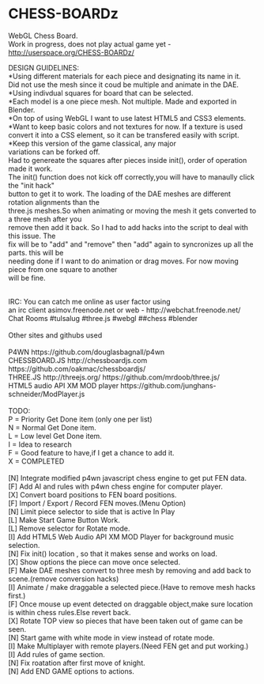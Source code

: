 # CHESS-BOARDz
WebGL Chess Board.
<BR>
Work in progress, does not play actual game yet - http://userspace.org/CHESS-BOARDz/

DESIGN GUIDELINES:<BR>
 *Using different materials for each piece and designating its name in it.<BR>
  Did not use the mesh since it coud be multiple and animate in the DAE.<BR>
  *Using indivdual squares for board that can be selected.<BR>
 *Each model is a one piece mesh. Not multiple. Made and exported in Blender. <BR>
  *On top of using WebGL I want to use latest HTML5 and CSS3 elements.<BR>
  *Want to keep basic colors and not textures for now. If a texture is used<BR>
 convert it into a CSS element, so it can be transfered easily with script. <BR>
 *Keep this version of the game classical, any major <BR>
 variations can be forked off.<BR> 
 Had to genereate the squares after pieces inside init(), order of operation made it work.<BR>
 The init() function does not kick off correctly,you will have to manaully click the "init hack"<BR>
 button to get it to work. The loading of the DAE meshes are different rotation alignments than the<BR>
 three.js meshes.So when animating or moving the mesh it gets converted to a three mesh after you<BR>
 remove then add it back. So I had to add hacks into the script to deal with this issue. The <BR>
 fix will be to "add" and "remove" then "add" again to syncronizes up all the parts. this will be<BR>
 needing done if I want to do animation or drag moves. For now moving piece from one square to another<BR>
 will be fine.<BR>
 
<BR>
IRC:
You can catch me online as user factor using<BR>
an irc client asimov.freenode.net or web - http://webchat.freenode.net/ <BR>
Chat Rooms #tulsalug #three.js #webgl ##chess #blender<BR>
<BR>
Other sites and githubs used<BR>
<BR>
  P4WN  https://github.com/douglasbagnall/p4wn<BR>
  CHESSBOARD.JS  http://chessboardjs.com  https://github.com/oakmac/chessboardjs/ <BR>
  THREE.JS  http://threejs.org/  https://github.com/mrdoob/three.js/ <BR>
  HTML5 audio API XM MOD player https://github.com/junghans-schneider/ModPlayer.js <BR>
  
<BR>
TODO:<BR>
 P = Priority Get Done item (only one per list)<BR>
 N = Normal Get Done item.<BR>
 L = Low level Get Done item.<BR>
 I = Idea to research<BR>
 F = Good feature to have,if I get a chance to add it.<BR>
 X = COMPLETED<BR>
 <BR>
 [N] Integrate modified p4wn javascript chess engine to get put FEN data.<BR>
 [F] Add AI and rules with p4wn chess engine for computer player.<BR>
 [X] Convert board positions to FEN board positions.<BR>
 [F] Import / Export / Record FEN moves.(Menu Option) <BR>
 [N] Limit piece selector to side that is active In Play<BR>
 [L] Make Start Game Button Work. <BR>
 [L] Remove selector for Rotate mode. <BR>
 [I] Add HTML5 Web Audio API XM MOD Player for background music selection. <BR>
 [N] Fix init() location , so that it makes sense and works on load.<BR> 
 [X] Show options the piece can move once selected.<BR>
 [F] Make DAE meshes convert to three mesh by removing and add back to scene.(remove conversion hacks)<BR>
 [I] Animate / make draggable a selected piece.(Have to remove mesh hacks first.) <BR>
 [F] Once mouse up event detected on draggable object,make sure location is within chess rules.Else revert back.<BR>
 [X] Rotate TOP view so pieces that have been taken out of game can be seen.<BR>
 [N] Start game with white mode in view instead of rotate mode.<BR>
 [I] Make Multiplayer with remote players.(Need FEN get and put working.)<BR>
 [I] Add rules of game section.<BR> 
 [N] Fix roatation after first move of knight.<BR>
 [N] Add END GAME options to actions. <BR>
 
 
 
 
 
 
 
